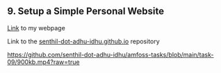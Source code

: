 ## 9. Setup a Simple Personal Website

[Link](https://senthil-dot-adhu-idhu.github.io/) to my webpage 

Link to the [senthil-dot-adhu-idhu.github.io](https://github.com/senthil-dot-adhu-idhu/senthil-dot-adhu-idhu.github.io) repository 

https://github.com/senthil-dot-adhu-idhu/amfoss-tasks/blob/main/task-09/900kb.mp4?raw=true
